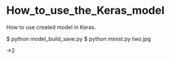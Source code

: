 # How_to_use_the_Keras_model
How to use created model in Keras.

$ python model_build_save.py
$ python minist.py two.jpg

->2